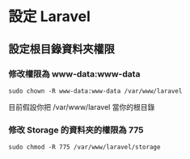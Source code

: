 # 設定 Laravel	
	
	
## 設定根目錄資料夾權限


### 修改權限為 www-data:www-data

	sudo chown -R www-data:www-data /var/www/laravel
	
目前假設你把 /var/www/laravel 當你的根目錄


### 修改 Storage 的資料夾的權限為 775

	sudo chmod -R 775 /var/www/laravel/storage